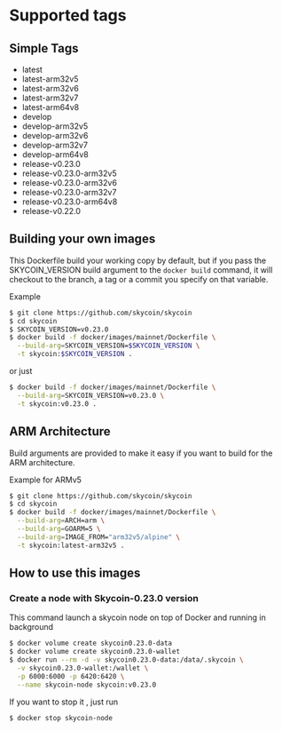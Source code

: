 # Supported tags

## Simple Tags

- latest
- latest-arm32v5
- latest-arm32v6
- latest-arm32v7
- latest-arm64v8
- develop
- develop-arm32v5
- develop-arm32v6
- develop-arm32v7
- develop-arm64v8
- release-v0.23.0
- release-v0.23.0-arm32v5
- release-v0.23.0-arm32v6
- release-v0.23.0-arm32v7
- release-v0.23.0-arm64v8
- release-v0.22.0

## Building your own images

This Dockerfile build your working copy by default, but if you pass the
SKYCOIN_VERSION build argument to the `docker build` command, it will checkout
to the branch, a tag or a commit you specify on that variable.

Example

```sh
$ git clone https://github.com/skycoin/skycoin
$ cd skycoin
$ SKYCOIN_VERSION=v0.23.0
$ docker build -f docker/images/mainnet/Dockerfile \
  --build-arg=SKYCOIN_VERSION=$SKYCOIN_VERSION \
  -t skycoin:$SKYCOIN_VERSION .
```

or just

```sh
$ docker build -f docker/images/mainnet/Dockerfile \
  --build-arg=SKYCOIN_VERSION=v0.23.0 \
  -t skycoin:v0.23.0 .
```

## ARM Architecture

Build arguments are provided to make it easy if you want to build for the ARM
architecture.

Example for ARMv5

```sh
$ git clone https://github.com/skycoin/skycoin
$ cd skycoin
$ docker build -f docker/images/mainnet/Dockerfile \
  --build-arg=ARCH=arm \
  --build-arg=GOARM=5 \
  --build-arg=IMAGE_FROM="arm32v5/alpine" \
  -t skycoin:latest-arm32v5 .
```

## How to use this images

### Create a node with Skycoin-0.23.0 version

This command launch a skycoin node on top of Docker and running in background

```sh
$ docker volume create skycoin0.23.0-data
$ docker volume create skycoin0.23.0-wallet
$ docker run --rm -d -v skycoin0.23.0-data:/data/.skycoin \
  -v skycoin0.23.0-wallet:/wallet \
  -p 6000:6000 -p 6420:6420 \
  --name skycoin-node skycoin:v0.23.0
```

If you want to stop it , just run

```sh
$ docker stop skycoin-node
```

